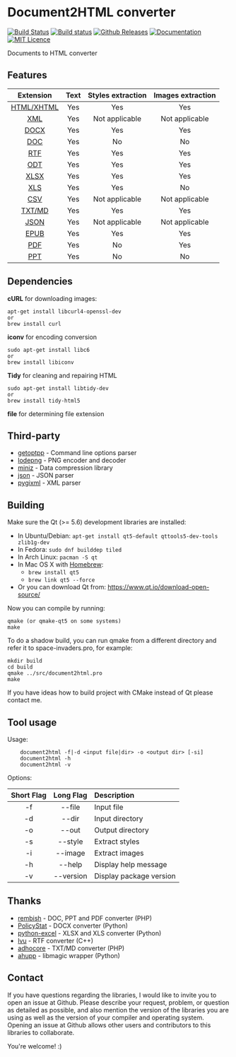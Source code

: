 # Document2HTML converter

[![Build Status](https://travis-ci.org/dmryutov/document2converter.svg?branch=master)](https://travis-ci.org/dmryutov/document2converter)
[![Build status](https://ci.appveyor.com/api/projects/status/o3p0or25fdlnw22v?svg=true)](https://ci.appveyor.com/project/dmryutov/document2html)
[![Github Releases](https://img.shields.io/github/release/dmryutov/document2converter.svg)](https://github.com/dmryutov/document2converter/releases)
[![Documentation](https://img.shields.io/badge/docs-doxygen-blue.svg)](http://dmryutov.github.io/document2converter)
[![MIT Licence](https://badges.frapsoft.com/os/mit/mit.svg?v=103)](https://opensource.org/licenses/mit-license.php)

Documents to HTML converter

## Features
| Extension | Text | Styles extraction | Images extraction |
|   :---:   | :---:|       :---:       |       :---:       |
| [HTML/XHTML](https://github.com/dmryutov/converter/tree/master/src/libs/fileext/html) | Yes  | Yes               | Yes               |
| [XML](https://github.com/dmryutov/converter/tree/master/src/libs/fileext/xml) | Yes  | Not applicable    | Not applicable    |
| [DOCX](https://github.com/dmryutov/converter/tree/master/src/libs/fileext/docx) | Yes  | Yes               | Yes               |
| [DOC](https://github.com/dmryutov/converter/tree/master/src/libs/fileext/doc) | Yes  | No                | No                |
| [RTF](https://github.com/dmryutov/converter/tree/master/src/libs/fileext/rtf) | Yes  | Yes               | Yes               |
| [ODT](https://github.com/dmryutov/converter/tree/master/src/libs/fileext/odt) | Yes  | Yes               | Yes               |
| [XLSX](https://github.com/dmryutov/converter/tree/master/src/libs/fileext/excel) | Yes  | Yes               | Yes               |
| [XLS](https://github.com/dmryutov/converter/tree/master/src/libs/fileext/excel) | Yes  | Yes               | No                |
| [CSV](https://github.com/dmryutov/converter/tree/master/src/libs/fileext/csv) | Yes  | Not applicable    | Not applicable    |
| [TXT/MD](https://github.com/dmryutov/converter/tree/master/src/libs/fileext/txt) | Yes  | Yes               | Yes               |
| [JSON](https://github.com/dmryutov/converter/tree/master/src/libs/fileext/json) | Yes  | Not applicable    | Not applicable    |
| [EPUB](https://github.com/dmryutov/converter/tree/master/src/libs/fileext/epub) | Yes  | Yes               | Yes               |
| [PDF](https://github.com/dmryutov/converter/tree/master/src/libs/fileext/pdf) | Yes  | No                | Yes               |
| [PPT](https://github.com/dmryutov/converter/tree/master/src/libs/fileext/ppt) | Yes  | No                | No                |

## Dependencies
__cURL__ for downloading images:
```
apt-get install libcurl4-openssl-dev
or
brew install curl
```
__iconv__ for encoding conversion
```
sudo apt-get install libc6
or
brew install libiconv
```
__Tidy__ for cleaning and repairing HTML
```
sudo apt-get install libtidy-dev
or
brew install tidy-html5
```
__file__ for determining file extension

## Third-party
- [getoptpp](https://github.com/timstaley/getoptpp) - Command line options parser
- [lodepng](https://github.com/lvandeve/lodepng) - PNG encoder and decoder
- [miniz](https://github.com/richgel999/miniz) - Data compression library
- [json](https://github.com/nlohmann/json) - JSON parser
- [pygixml](https://github.com/zeux/pugixml) - XML parser

## Building
Make sure the Qt (>= 5.6) development libraries are installed:

* In Ubuntu/Debian: `apt-get install qt5-default qttools5-dev-tools zlib1g-dev`
* In Fedora:        `sudo dnf builddep tiled`
* In Arch Linux:    `pacman -S qt`
* In Mac OS X with [Homebrew](http://brew.sh/):
  + `brew install qt5`
  + `brew link qt5 --force`
* Or you can download Qt from: https://www.qt.io/download-open-source/

Now you can compile by running:
```
qmake (or qmake-qt5 on some systems)
make
```
To do a shadow build, you can run qmake from a different directory and refer
it to space-invaders.pro, for example:
```
mkdir build
cd build
qmake ../src/document2html.pro
make
```
If you have ideas how to build project with CMake instead of Qt please contact me.

## Tool usage
Usage:
```
    document2html -f|-d <input file|dir> -o <output dir> [-si]
    document2html -h
    document2html -v
```
Options:

| Short Flag | Long Flag | Description             |
| :---:      | :---:     | :---                    |
| -f         | --file    | Input file              |
| -d         | --dir     | Input directory         |
| -o         | --out     | Output directory        |
| -s         | --style   | Extract styles          |
| -i         | --image   | Extract images          |
| -h         | --help    | Display help message    |
| -v         | --version | Display package version |

## Thanks
- [rembish](https://github.com/rembish/TextAtAnyCost) - DOC, PPT and PDF converter (PHP)
- [PolicyStat](https://github.com/PolicyStat/docx2html) - DOCX converter (Python)
- [python-excel](https://github.com/python-excel/xlrd) - XLSX and XLS converter (Python)
- [lvu](https://github.com/lvu/rtf2html) - RTF converter (C++)
- [adhocore](https://github.com/adhocore/htmlup) - TXT/MD converter (PHP)
- [ahupp](https://github.com/ahupp/python-magic) - libmagic wrapper (Python)

## Contact
If you have questions regarding the libraries, I would like to invite you to open an issue at Github. Please describe your request, problem, or question as detailed as possible, and also mention the version of the libraries you are using as well as the version of your compiler and operating system. Opening an issue at Github allows other users and contributors to this libraries to collaborate.

You're welcome! :)
